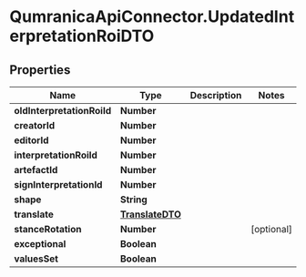 # QumranicaApiConnector.UpdatedInterpretationRoiDTO

## Properties

Name | Type | Description | Notes
------------ | ------------- | ------------- | -------------
**oldInterpretationRoiId** | **Number** |  | 
**creatorId** | **Number** |  | 
**editorId** | **Number** |  | 
**interpretationRoiId** | **Number** |  | 
**artefactId** | **Number** |  | 
**signInterpretationId** | **Number** |  | 
**shape** | **String** |  | 
**translate** | [**TranslateDTO**](TranslateDTO.md) |  | 
**stanceRotation** | **Number** |  | [optional] 
**exceptional** | **Boolean** |  | 
**valuesSet** | **Boolean** |  | 


